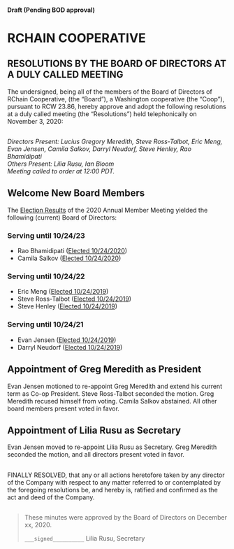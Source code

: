 #### Draft (Pending BOD approval)
<!--Markdown rendering of [2020/11-3/20201103-DocuSign.pdf](/2020/11-03/20201103-DocuSign.pdf)-->

##

# RCHAIN COOPERATIVE

## RESOLUTIONS BY THE BOARD OF DIRECTORS AT A DULY CALLED MEETING
The undersigned, being all of the members of the Board of Directors of RChain Cooperative, (the “Board”), a Washington cooperative (the “Coop”), pursuant to RCW 23.86, hereby approve and adopt the following resolutions at a duly called meeting (the “Resolutions”) held telephonically on November 3, 2020:

##

*Directors Present:  Lucius Gregory Meredith, Steve Ross-Talbot, Eric Meng, Evan Jensen, Camila Salkov, Darryl Neudorf, Steve Henley, Rao Bhamidipati* \
*Others Present:  Lilia Rusu, Ian Bloom* \
*Meeting called to order at 12:00 PDT.*

##

## Welcome New Board Members
The [Election Results](https://github.com/rchain/legaldocs/tree/master/2020%20Annual%20Meeting)
 of the 2020 Annual Member Meeting yielded the following (current) Board of Directors:

### Serving until 10/24/23
 - Rao Bhamidipati ([Elected 10/24/2020](https://github.com/rchain/legaldocs/tree/master/2020%20Annual%20Meeting))
 - Camila Salkov ([Elected 10/24/2020](https://github.com/rchain/legaldocs/tree/master/2020%20Annual%20Meeting))

### Serving until 10/24/22
 - Eric Meng ([Elected 10/24/2019](https://github.com/rchain/legaldocs/tree/master/2019%20Annual%20Meeting))
 - Steve Ross-Talbot ([Elected 10/24/2019](https://github.com/rchain/legaldocs/tree/master/2019%20Annual%20Meeting))
 - Steve Henley ([Elected 10/24/2019](https://github.com/rchain/legaldocs/tree/master/2019%20Annual%20Meeting))

### Serving until 10/24/21
  - Evan Jensen  ([Elected 10/24/2019](https://github.com/rchain/legaldocs/tree/master/2019%20Annual%20Meeting))
  - Darryl Neudorf ([Elected 10/24/2019](https://github.com/rchain/legaldocs/tree/master/2019%20Annual%20Meeting))

## Appointment of Greg Meredith as President
Evan Jensen motioned to re-appoint Greg Meredith and extend his current term as Co-op President. Steve Ross-Talbot seconded the motion. Greg Meredith recused himself from voting. Camila Salkov abstained. All other board members present voted in favor.

## Appointment of Lilia Rusu as Secretary
Evan Jensen moved to re-appoint Lilia Rusu as Secretary. Greg Meredith seconded the motion, and all directors present voted in favor.

##

FINALLY RESOLVED, that any or all actions heretofore taken by any director of the Company with respect to any matter referred to or contemplated by the foregoing resolutions be, and hereby is, ratified and confirmed as the act and deed of the Company.

##

>These minutes were approved by the Board of Directors on December xx, 2020.
>
> `___signed__________`
> Lilia Rusu, Secretary
